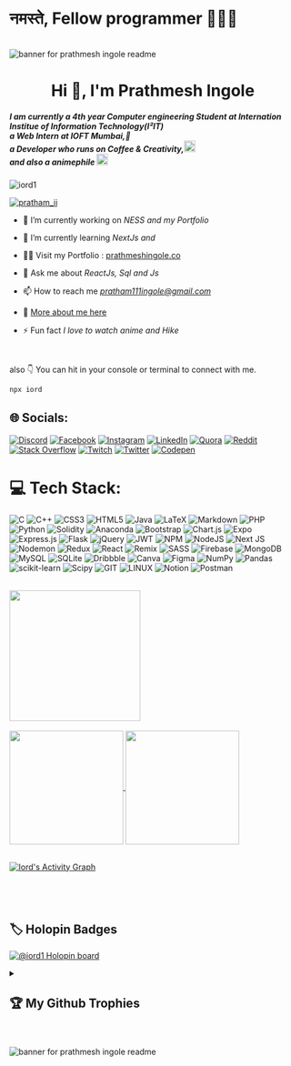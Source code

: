 # नमस्ते, Fellow programmer 🙌👨‍💻
<br />
<img src="https://github.com/IORD1/IORD1/assets/91962775/6e21533a-b500-4564-976d-f01942cccef9" alt="banner for prathmesh ingole readme">

<!-- <img src="https://user-images.githubusercontent.com/91962775/162583011-f8623777-6795-4ac7-ad32-d1ed75f6b7ba.gif" alt="banner for prathmesh ingole readme"> -->

<!-- ------------------------------------------------------------------------------------------------------------------ -->
 <br />
 <h1 align="center">Hi 👋, I'm Prathmesh Ingole</h1>
<h5 align="left">I am currently a 4th year Computer engineering Student at Internation Institue of Information Technology(I²IT)
 <br /> 
 a Web Intern at IOFT Mumbai,🏢<br />
 a Developer who runs on Coffee & Creativity,<img height="20px" src="https://user-images.githubusercontent.com/91962775/231762034-7a3af8ce-3db9-421b-ad37-4b4d016f36c8.png" alt="">
<br />
 and also a animephile <img height="20px" src="https://user-images.githubusercontent.com/91962775/230828909-43bf753c-ae52-4806-a8a5-06ecc08c467e.png" alt="banner for prathmesh ingole readme"> </h5>

<p align="left"> <img src="https://komarev.com/ghpvc/?username=iord1&label=Profile%20visits&color=141321&style=flat" alt="iord1" /> </p>


<p align="left"> <a href="https://x.com/pratham_ii" target="blank"><img src="https://img.shields.io/twitter/follow/pratham_ii?logo=x&style=for-the-badge" alt="pratham_ii" /></a> </p>

- 🔭 I’m currently working on *NESS and my Portfolio*

- 🌱 I’m currently learning *NextJs and*

- 👨‍💻 Visit my Portfolio :  [prathmeshingole.co](prathmeshingole.co)

- 💬 Ask me about *ReactJs, Sql and Js*

- 📫 How to reach me *pratham111ingole@gmail.com*

- 📄 <a href="https://www.canva.com/design/DAFpGuF5zB0/sUXVhtHMUbR85b68o_rICw/edit?utm_content=DAFpGuF5zB0&utm_campaign=designshare&utm_medium=link2&utm_source=sharebutton">More about me here</a> 

- ⚡ Fun fact *I love to watch anime and Hike*
<br />

also
👇 You can hit in your console or terminal to connect with me.
```bash
npx iord
```

## 🌐 Socials:
[![Discord](https://img.shields.io/badge/Discord-%237289DA.svg?logo=discord&logoColor=white)](https://discord.gg/Pratham#2172) [![Facebook](https://img.shields.io/badge/Facebook-%231877F2.svg?logo=Facebook&logoColor=white)](https://facebook.com/prathmesh.ingole.796) [![Instagram](https://img.shields.io/badge/Instagram-%23E4405F.svg?logo=Instagram&logoColor=white)](https://instagram.com/pratham|._.|) [![LinkedIn](https://img.shields.io/badge/LinkedIn-%230077B5.svg?logo=linkedin&logoColor=white)](https://linkedin.com/in/prathmesh-ingole-28028a215) [![Quora](https://img.shields.io/badge/Quora-%23B92B27.svg?logo=Quora&logoColor=white)](https://quora.com/profile/Prathmesh11-Ingole) [![Reddit](https://img.shields.io/badge/Reddit-%23FF4500.svg?logo=Reddit&logoColor=white)](https://reddit.com/user/Puzzleheaded_Snow836) [![Stack Overflow](https://img.shields.io/badge/-Stackoverflow-FE7A16?logo=stack-overflow&logoColor=white)](https://stackoverflow.com/users/18346101) [![Twitch](https://img.shields.io/badge/Twitch-%239146FF.svg?logo=Twitch&logoColor=white)](https://twitch.tv/prathami) [![Twitter](https://img.shields.io/badge/Twitter-%231DA1F2.svg?logo=Twitter&logoColor=white)](https://twitter.com/pratham_ii) [![Codepen](https://img.shields.io/badge/Codepen-000000?style=for-the-badge&logo=codepen&logoColor=white)](https://codepen.io/prathampen) 




# 💻 Tech Stack:
![C](https://img.shields.io/badge/c-%2300599C.svg?style=for-the-badge&logo=c&logoColor=white) ![C++](https://img.shields.io/badge/c++-%2300599C.svg?style=for-the-badge&logo=c%2B%2B&logoColor=white) ![CSS3](https://img.shields.io/badge/css3-%231572B6.svg?style=for-the-badge&logo=css3&logoColor=white) ![HTML5](https://img.shields.io/badge/html5-%23E34F26.svg?style=for-the-badge&logo=html5&logoColor=white) ![Java](https://img.shields.io/badge/java-%23ED8B00.svg?style=for-the-badge&logo=openjdk&logoColor=white) ![LaTeX](https://img.shields.io/badge/latex-%23008080.svg?style=for-the-badge&logo=latex&logoColor=white) ![Markdown](https://img.shields.io/badge/markdown-%23000000.svg?style=for-the-badge&logo=markdown&logoColor=white) ![PHP](https://img.shields.io/badge/php-%23777BB4.svg?style=for-the-badge&logo=php&logoColor=white) ![Python](https://img.shields.io/badge/python-3670A0?style=for-the-badge&logo=python&logoColor=ffdd54) ![Solidity](https://img.shields.io/badge/Solidity-%23363636.svg?style=for-the-badge&logo=solidity&logoColor=white) ![Anaconda](https://img.shields.io/badge/Anaconda-%2344A833.svg?style=for-the-badge&logo=anaconda&logoColor=white) ![Bootstrap](https://img.shields.io/badge/bootstrap-%238511FA.svg?style=for-the-badge&logo=bootstrap&logoColor=white) ![Chart.js](https://img.shields.io/badge/chart.js-F5788D.svg?style=for-the-badge&logo=chart.js&logoColor=white) ![Expo](https://img.shields.io/badge/expo-1C1E24?style=for-the-badge&logo=expo&logoColor=#D04A37) ![Express.js](https://img.shields.io/badge/express.js-%23404d59.svg?style=for-the-badge&logo=express&logoColor=%2361DAFB) ![Flask](https://img.shields.io/badge/flask-%23000.svg?style=for-the-badge&logo=flask&logoColor=white) ![jQuery](https://img.shields.io/badge/jquery-%230769AD.svg?style=for-the-badge&logo=jquery&logoColor=white) ![JWT](https://img.shields.io/badge/JWT-black?style=for-the-badge&logo=JSON%20web%20tokens) ![NPM](https://img.shields.io/badge/NPM-%23CB3837.svg?style=for-the-badge&logo=npm&logoColor=white) ![NodeJS](https://img.shields.io/badge/node.js-6DA55F?style=for-the-badge&logo=node.js&logoColor=white) ![Next JS](https://img.shields.io/badge/Next-black?style=for-the-badge&logo=next.js&logoColor=white) ![Nodemon](https://img.shields.io/badge/NODEMON-%23323330.svg?style=for-the-badge&logo=nodemon&logoColor=%BBDEAD) ![Redux](https://img.shields.io/badge/redux-%23593d88.svg?style=for-the-badge&logo=redux&logoColor=white) ![React](https://img.shields.io/badge/react-%2320232a.svg?style=for-the-badge&logo=react&logoColor=%2361DAFB) ![Remix](https://img.shields.io/badge/remix-%23000.svg?style=for-the-badge&logo=remix&logoColor=white) ![SASS](https://img.shields.io/badge/SASS-hotpink.svg?style=for-the-badge&logo=SASS&logoColor=white) ![Firebase](https://img.shields.io/badge/Firebase-039BE5?style=for-the-badge&logo=Firebase&logoColor=white) ![MongoDB](https://img.shields.io/badge/MongoDB-%234ea94b.svg?style=for-the-badge&logo=mongodb&logoColor=white) ![MySQL](https://img.shields.io/badge/mysql-%2300000f.svg?style=for-the-badge&logo=mysql&logoColor=white) ![SQLite](https://img.shields.io/badge/sqlite-%2307405e.svg?style=for-the-badge&logo=sqlite&logoColor=white) ![Dribbble](https://img.shields.io/badge/Dribbble-EA4C89?style=for-the-badge&logo=dribbble&logoColor=white) ![Canva](https://img.shields.io/badge/Canva-%2300C4CC.svg?style=for-the-badge&logo=Canva&logoColor=white) ![Figma](https://img.shields.io/badge/figma-%23F24E1E.svg?style=for-the-badge&logo=figma&logoColor=white) ![NumPy](https://img.shields.io/badge/numpy-%23013243.svg?style=for-the-badge&logo=numpy&logoColor=white) ![Pandas](https://img.shields.io/badge/pandas-%23150458.svg?style=for-the-badge&logo=pandas&logoColor=white) ![scikit-learn](https://img.shields.io/badge/scikit--learn-%23F7931E.svg?style=for-the-badge&logo=scikit-learn&logoColor=white) ![Scipy](https://img.shields.io/badge/SciPy-%230C55A5.svg?style=for-the-badge&logo=scipy&logoColor=%white) ![GIT](https://img.shields.io/badge/Git-fc6d26?style=for-the-badge&logo=git&logoColor=white) ![LINUX](https://img.shields.io/badge/Linux-FCC624?style=for-the-badge&logo=linux&logoColor=black) ![Notion](https://img.shields.io/badge/Notion-%23000000.svg?style=for-the-badge&logo=notion&logoColor=white) ![Postman](https://img.shields.io/badge/Postman-FF6C37?style=for-the-badge&logo=postman&logoColor=white)


<br />
<a href="https://git.io/streak-stats">
  <img height=230 align="center" src="https://streak-stats.demolab.com?user=IORD1&theme=radical&fire=EBD052" />
</a>
 <br />
 <br />


 <a href="https://github.com/iord1/github-readme-stats">
  <img height=200 align="center" src="https://github-readme-stats.vercel.app/api?username=iord1&rank_icon=github&theme=radical" />
</a>
<a href="https://github.com/iord1/convoychat">
  <img height=200 align="center" src="https://github-readme-stats.vercel.app/api/top-langs?username=iord1&exclude_repo=DSBDA-practicals,DSBDA-scripts-rating,ml_with_python&layout=compact&langs_count=8&card_width=320&theme=radical" />
</a>
<br />
<br />

  <a href="https://github.com/ashutosh00710/github-readme-activity-graph"><img alt="Iord's Activity Graph" src="https://github-readme-activity-graph.vercel.app/graph/?username=iord1&bg_color=141321&color=F8D866&line=F85D7F&point=FFFFFF&hide_border=true" /></a>

<br />

<br />

#


  <summary><h2>🏷️ Holopin Badges</h2></summary>

  <p><a href="https://holopin.io/@iord1"><img src="https://holopin.me/iord1" alt="@iord1 Holopin board"></a></p>


<details> 
  <summary><h2>🏆 My Github Trophies</h2></summary>

<p align="left"> <a href="https://github.com/ryo-ma/github-profile-trophy"><img src="https://github-profile-trophy.vercel.app/?username=iord1&theme=radical&no-frame=true" alt="iord1" /></a> </p>
</details>

#

<img src="https://github.com/IORD1/IORD1/assets/91962775/ac53f080-344a-45db-91e4-08468015d916" alt="banner for prathmesh ingole readme">

<br />
<br />


